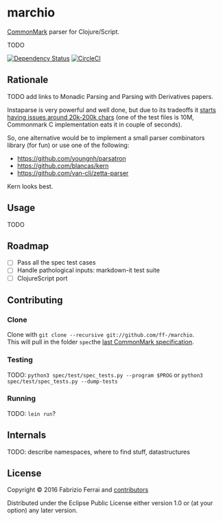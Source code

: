 # marchio

[CommonMark](http://commonmark.org/) parser for Clojure/Script.

TODO

[![Dependency Status](https://www.versioneye.com/user/projects/57df6c1b037c2000458f785a/badge.svg?style=flat-square)](https://www.versioneye.com/user/projects/57df6c1b037c2000458f785a)
[![CircleCI](https://circleci.com/gh/f-f/marchio.svg?style=svg)](https://circleci.com/gh/f-f/marchio)

## Rationale

TODO add links to Monadic Parsing and Parsing with Derivatives papers.

Instaparse is very powerful and well done, but due to its tradeoffs it [starts having issues around 20k-200k chars](https://github.com/Engelberg/instaparse/issues/131#issuecomment-209204750) (one of the test files is 10M, Commonmark C implementation eats it in couple of seconds).

So, one alternative would be to implement a small parser combinators library (for fun) or use one of the following:
- https://github.com/youngnh/parsatron
- https://github.com/blancas/kern
- https://github.com/van-clj/zetta-parser

Kern looks best.

## Usage

TODO

## Roadmap

- [ ] Pass all the spec test cases
- [ ] Handle pathological inputs: markdown-it test suite
- [ ] ClojureScript port

## Contributing

### Clone

Clone with `git clone --recursive git://github.com/ff-/marchio`.  
This will pull in the folder `spec`the 
[last CommonMark specification](https://github.com/jgm/CommonMark). 

### Testing

TODO:
`python3 spec/test/spec_tests.py --program $PROG`
or
`python3 spec/test/spec_tests.py --dump-tests`

### Running

TODO: `lein run`?

## Internals

TODO: describe namespaces, where to find stuff, datastructures

## License

Copyright © 2016 Fabrizio Ferrai and 
[contributors](https://github.com/ff-/marchio/graphs/contributors)

Distributed under the Eclipse Public License either version 1.0 or (at
your option) any later version.
